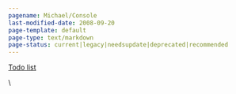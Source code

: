 ```yaml
---
pagename: Michael/Console
last-modified-date: 2008-09-20
page-template: default
page-type: text/markdown
page-status: current|legacy|needsupdate|deprecated|recommended
---
```

[Todo list](Todo)

\
